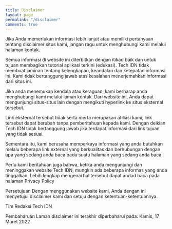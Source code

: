 ```yaml
---
title: Disclaimer
layout: page
permalink: "/disclaimer"
comments: true
---
```


Jika Anda memerlukan informasi lebih lanjut atau memiliki pertanyaan tentang disclaimer situs kami, jangan ragu untuk menghubungi kami melalui halaman kontak.

Semua informasi di website ini diterbitkan dengan itikad baik dan untuk tujuan membagikan tutorial aplikasi terkini (edukasi). Tech IDN tidak membuat jaminan tentang kelengkapan, keandalan dan ketepatan informasi ini. Kami tidak bertanggung jawab atas kesalahan menerjemahkan informasi dari situs ini.

Jika anda menemukan kendala atau keraguan, kami berharap anda menghubungi kami melalui laman kontak. Dari website ini, Anda dapat mengunjungi situs-situs lain dengan mengikuti hyperlink ke situs eksternal tersebut.

Link eksternal tersebut tidak serta merta merupakan afiliasi kami, link tersebut dapat berubah tanpa pemberitahuan kepada kami. Dengan deikian Tech IDN tidak bertanggung jawab jika terdapat informasi dari link tujuan yang tidak sesuai.

Sementara itu, kami berusaha memperkaya informasi yang anda butuhkan melalu beberapa link external yang berkualitas dan berhubungan dengan apa yang sedang anda baca pada suatu halaman yang sedang anda baca.

Perlu kami beritahuan juga bahwa, ketika anda mengunjungi dan meninggakan website Tech IDN, mungkin ada beberapa informas yang anda tinggalkan. Lebih lengkap mengenai hal tersebut dapat andad baca pada halaman Privacy Policy

Persetujuan
Dengan menggunakan website kami, Anda dengan ini menyetujui disclaimer kami dan setuju dengan ketentuan-ketentuannya.

Tim Redaksi Tech IDN

Pembaharuan
Laman disclaimer ini terakhir diperbaharui pada: Kamis, 17 Maret 2022